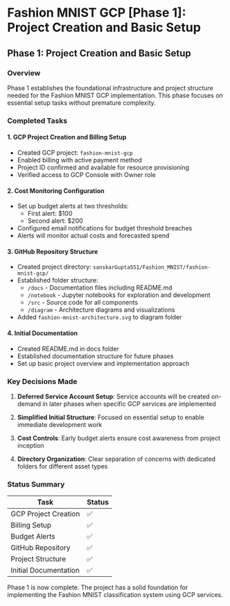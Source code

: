 # Fashion MNIST GCP [Phase 1]: Project Creation and Basic Setup

## Phase 1: Project Creation and Basic Setup

### Overview
Phase 1 establishes the foundational infrastructure and project structure needed for the Fashion MNIST GCP implementation. This phase focuses on essential setup tasks without premature complexity.

### Completed Tasks

#### 1. GCP Project Creation and Billing Setup
- Created GCP project: `fashion-mnist-gcp`
- Enabled billing with active payment method
- Project ID confirmed and available for resource provisioning
- Verified access to GCP Console with Owner role

#### 2. Cost Monitoring Configuration
- Set up budget alerts at two thresholds:
  - First alert: $100
  - Second alert: $200
- Configured email notifications for budget threshold breaches
- Alerts will monitor actual costs and forecasted spend

#### 3. GitHub Repository Structure
- Created project directory: `sanskarGupta551/Fashion_MNIST/fashion-mnist-gcp/`
- Established folder structure:
  - `/docs` - Documentation files including README.md
  - `/notebook` - Jupyter notebooks for exploration and development
  - `/src` - Source code for all components
  - `/diagram` - Architecture diagrams and visualizations
- Added `fashion-mnist-architecture.svg` to diagram folder

#### 4. Initial Documentation
- Created README.md in docs folder
- Established documentation structure for future phases
- Set up basic project overview and implementation approach

### Key Decisions Made

1. **Deferred Service Account Setup**: Service accounts will be created on-demand in later phases when specific GCP services are implemented

2. **Simplified Initial Structure**: Focused on essential setup to enable immediate development work

3. **Cost Controls**: Early budget alerts ensure cost awareness from project inception

4. **Directory Organization**: Clear separation of concerns with dedicated folders for different asset types



### Status Summary
| Task | Status |
|------|--------|
| GCP Project Creation | ✅ |
| Billing Setup | ✅ |
| Budget Alerts | ✅ |
| GitHub Repository | ✅ |
| Project Structure | ✅ |
| Initial Documentation | ✅ |

Phase 1 is now complete. The project has a solid foundation for implementing the Fashion MNIST classification system using GCP services.